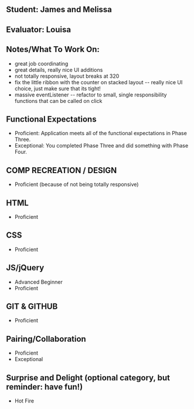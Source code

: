 ## Student: James and Melissa
## Evaluator: Louisa
## Notes/What To Work On:

- great job coordinating
- great details, really nice UI additions
- not totally responsive, layout breaks at 320
- fix the little ribbon with the counter on stacked layout -- really nice UI choice, just make sure that its tight!
- massive eventListener -- refactor to small, single responsibility functions that can be called on click

## Functional Expectations

* Proficient: Application meets all of the functional expectations in Phase Three.
* Exceptional: You completed Phase Three and did something with Phase Four.


## COMP RECREATION / DESIGN

* Proficient (because of not being totally responsive)


## HTML

* Proficient  


## CSS

* Proficient  


## JS/jQuery

* Advanced Beginner  
* Proficient  


## GIT & GITHUB

* Proficient  


## Pairing/Collaboration
 
* Proficient  
* Exceptional  

## Surprise and Delight (optional category, but reminder: have fun!)

* Hot Fire
